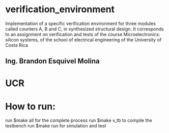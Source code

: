 # verification_environment
Implementation of a specific verification environment for three modules called counters A, B and C, in synthesized structural design. It corresponds to an assignment on verification and tests of the course Microelectronics: silicon systems, of the school of electrical engineering of the University of Costa Rica

## Ing. Brandon Esquivel Molina
# UCR

# How to run:

run  $make all   for the complete process
run  $make v_tb  to compile the testbench
run  $make run   for simulation and test

